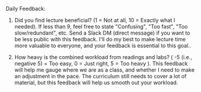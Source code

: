 Daily Feedback:
  1. Did you find lecture beneficial? (1 = Not at all, 10 = Exactly what I needed). If less than 9, feel free to state "Confusing", "Too fast", "Too slow/redundant", etc.  Send a Slack DM (direct message) if you want to be less public with this feedback. I'll do my best to make lecture time more valuable to everyone, and your feedback is essential to this goal..

  2. How heavy is the combined workload from readings and labs? ( -5 (i.e., negative 5) = Too easy,  0 = Just right,  5 = Too heavy ).  This feedback will help me gauge where we are as a class, and whether I need to make an adjustment in the pace. The curriculum still needs to cover a lot of material, but this feedback will help us smooth out your workload.
